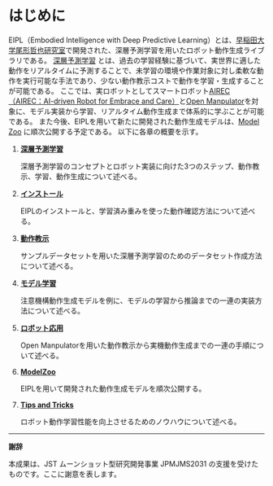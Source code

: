 # はじめに

EIPL（Embodied Intelligence with Deep Predictive Learning）とは、[早稲田大学尾形哲也研究室](https://ogata-lab.jp/ja/)で開発された、深層予測学習を用いたロボット動作生成ライブラリである。
[深層予測学習](overview.md) とは、過去の学習経験に基づいて、実世界に適した動作をリアルタイムに予測することで、未学習の環境や作業対象に対し柔軟な動作を実行可能な手法であり、少ない動作教示コストで動作を学習・生成することが可能である。
ここでは、実ロボットとしてスマートロボット[AIREC（AIREC：AI-driven Robot for Embrace and Care）](https://airec-waseda.jp/)と[Open Manpulator](https://emanual.robotis.com/docs/en/platform/openmanipulator_x/overview/)を対象に、モデル実装から学習、リアルタイム動作生成まで体系的に学ぶことが可能である。
また今後、EIPLを用いて新たに開発された動作生成モデルは、[Model Zoo](./zoo/overview.md) に順次公開する予定である。
以下に各章の概要を示す。


1. [**深層予測学習**](overview/)

    深層予測学習のコンセプトとロボット実装に向けた3つのステップ、動作教示、学習、動作生成について述べる。
    
2. [**インストール**](install/install-software)

    EIPLのインストールと、学習済み重みを使った動作確認方法について述べる。

3. [**動作教示**](teach/overview)

    サンプルデータセットを用いた深層予測学習のためのデータセット作成方法について述べる。
    
4. [**モデル学習**](model/dataloader)

    注意機構動作生成モデルを例に、モデルの学習から推論までの一連の実装方法について述べる。

5. [**ロボット応用**](robot/overview)

    Open Manpulatorを用いた動作教示から実機動作生成までの一連の手順について述べる。

6. [**ModelZoo**](zoo/overview)

    EIPLを用いて開発された動作生成モデルを順次公開する。

7. [**Tips and Tricks**](tips/normalization/)

    ロボット動作学習性能を向上させるためのノウハウについて述べる。



----
**謝辞**

本成果は、JST ムーンショット型研究開発事業 JPMJMS2031 の支援を受けたものです。ここに謝意を表します。
